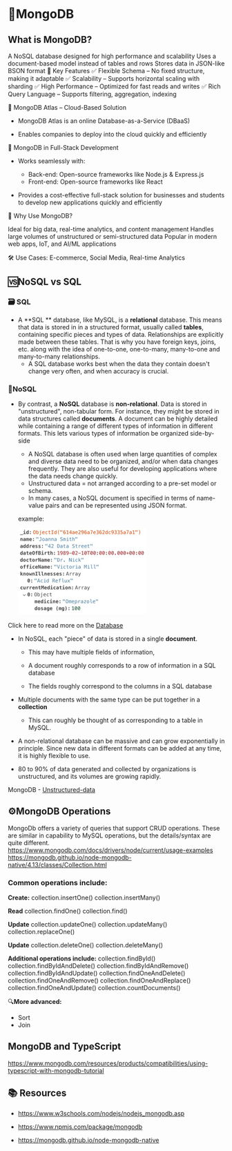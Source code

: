 #  🍃MongoDB

## What is MongoDB?

A NoSQL database designed for high performance and scalability
Uses a document-based model instead of tables and rows
Stores data in JSON-like BSON format
📌 Key Features
✅ Flexible Schema – No fixed structure, making it adaptable
✅ Scalability – Supports horizontal scaling with sharding
✅ High Performance – Optimized for fast reads and writes
✅ Rich Query Language – Supports filtering, aggregation, indexing

📌 MongoDB Atlas – Cloud-Based Solution

- MongoDB Atlas is an online Database-as-a-Service (DBaaS)

- Enables companies to deploy into the cloud quickly and efficiently

📌 MongoDB in Full-Stack Development

- Works seamlessly with:

  - Back-end: Open-source frameworks like Node.js & Express.js
  - Front-end: Open-source frameworks like React

- Provides a cost-effective full-stack solution for businesses and students to develop new applications quickly and efficiently

📌 Why Use MongoDB?

Ideal for big data, real-time analytics, and content management
Handles large volumes of unstructured or semi-structured data
Popular in modern web apps, IoT, and AI/ML applications

🛠 Use Cases: E-commerce, Social Media, Real-time Analytics



## 🆚NoSQL vs SQL

### 🗃️ SQL
- A **SQL ** database, like MySQL, is a **relational** database. This means that data is stored in in a structured format, usually called **tables**, containing specific pieces and types of data. Relationships are explicitly made between these tables. That is why you have foreign keys, joins, etc. along with the idea of one-to-one, one-to-many, many-to-one and many-to-many relationships.
  - A SQL database works best when the data they contain doesn't change very often, and when accuracy is crucial.


###  📄NoSQL
- By contrast, a **NoSQL** database is **non-relational**. Data is stored in "unstructured", non-tabular form. For instance, they might be stored in data structures called **documents**. A document can be highly detailed while containing a range of different types of information in different formats. This lets various types of information be organized side-by-side

  - A NoSQL database is often used when large quantities of complex and diverse data need to be organized, and/or when data changes frequently. They are also useful for developing applications where the data needs change quickly.
  - Unstructured data = not arranged according to a pre-set model or schema.
  - In many cases, a NoSQL document is specified in terms of name-value pairs and can be represented using JSON format.

  example:

  ![mongdo-format](../../images/mongodb1.png)

Click here to read more on the [Database](https://www.mongodb.com/databases/non-relational)

- In NoSQL, each "piece" of data is stored in a single **document**. 
  - This may have multiple fields of information,

  - A document roughly corresponds to a row of information in a SQL database

  - The fields roughly correspond to the columns in a SQL database

- Multiple documents with the same type can be put together in a **collection**
  - This can roughly be thought of as corresponding to a table in MySQL.

- A non-relational database can be massive and can grow exponentially in principle. Since new data in different formats can be added at any time, it is highly flexible to use.

- 80 to 90% of data generated and collected by organizations is unstructured, and its volumes are growing rapidly.

MongoDB - [Unstructured-data](https://www.mongodb.com/unstructured-data)


##  ⚙️MongoDB Operations
MongoDb offers a variety of queries that support CRUD operations.  These are similar in capability to MySQL operations, but the details/syntax are quite different.
https://www.mongodb.com/docs/drivers/node/current/usage-examples 
https://mongodb.github.io/node-mongodb-native/4.13/classes/Collection.html

### Common operations include:

**Create:**
collection.insertOne()
collection.insertMany()

**Read**
collection.findOne()
collection.find()

**Update**
collection.updateOne()
collection.updateMany()
collection.replaceOne()

**Update**
collection.deleteOne()
collection.deleteMany()

**Additional operations include:**
collection.findById()
collection.findByIdAndDelete()
collection.findByIdAndRemove()
collection.findByIdAndUpdate()
collection.findOneAndDelete()
collection.findOneAndRemove()
collection.findOneAndReplace()
collection.findOneAndUpdate()
collection.countDocuments()

🔍**More advanced:**
- 	Sort
- 	Join

## MongoDB and TypeScript

https://www.mongodb.com/resources/products/compatibilities/using-typescript-with-mongodb-tutorial

## 📚 Resources

- https://www.w3schools.com/nodejs/nodejs_mongodb.asp 

- https://www.npmjs.com/package/mongodb 

- https://mongodb.github.io/node-mongodb-native 
